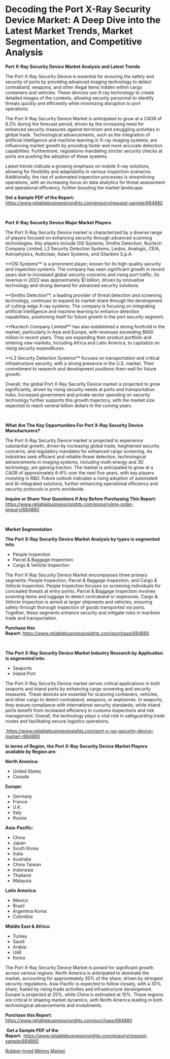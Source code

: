 <p><h1>Decoding the Port X-Ray Security Device Market: A Deep Dive into the Latest Market Trends, Market Segmentation, and Competitive Analysis</h1></p><p><strong>Port X-Ray Security Device Market Analysis and Latest Trends</strong></p>
<p><p>The Port X-Ray Security Device is essential for ensuring the safety and security of ports by providing advanced imaging technology to detect contraband, weapons, and other illegal items hidden within cargo containers and vehicles. These devices use X-ray technology to create detailed images of the contents, allowing security personnel to identify threats quickly and efficiently while minimizing disruption to port operations.</p><p>The Port X-Ray Security Device Market is anticipated to grow at a CAGR of 6.3% during the forecast period, driven by the increasing need for enhanced security measures against terrorism and smuggling activities in global trade. Technological advancements, such as the integration of artificial intelligence and machine learning in X-ray imaging systems, are influencing market growth by providing faster and more accurate detection capabilities. Furthermore, regulations mandating stricter security checks at ports are pushing the adoption of these systems.</p><p>Latest trends indicate a growing emphasis on mobile X-ray solutions, allowing for flexibility and adaptability in various inspection scenarios. Additionally, the rise of automated inspection processes is streamlining operations, with an increasing focus on data analytics for threat assessment and operational efficiency, further boosting the market landscape.</p></p>
<p><strong>Get a Sample PDF of the Report:&nbsp;</strong> <a href="https://www.reliablebusinessinsights.com/enquiry/request-sample/684880?utm_campaign=2737&utm_medium=2&utm_source=Github&utm_content=ia&utm_term=29032025&utm_id=port-x-ray-security-device">https://www.reliablebusinessinsights.com/enquiry/request-sample/684880</a></p>
<p>&nbsp;</p>
<p><strong>Port X-Ray Security Device Major Market Players</strong></p>
<p><p>The Port X-Ray Security Device market is characterized by a diverse range of players focused on enhancing security through advanced scanning technologies. Key players include OSI Systems, Smiths Detection, Nuctech Company Limited, L3 Security Detection Systems, Leidos, Analogic, CEIA, Astrophysics, Autoclear, Adani Systems, and Gilardoni S.p.A.</p><p>**OSI Systems** is a prominent player, known for its high-quality security and inspection systems. The company has seen significant growth in recent years due to increased global security concerns and rising port traffic. Its revenue in 2022 was approximately $1 billion, driven by innovative technology and strong demand for advanced security solutions.</p><p>**Smiths Detection**, a leading provider of threat detection and screening technology, continues to expand its market share through the development of cutting-edge X-ray systems. The company is focusing on integrating artificial intelligence and machine learning to enhance detection capabilities, positioning itself for future growth in the port security segment.</p><p>**Nuctech Company Limited** has also established a strong foothold in the market, particularly in Asia and Europe, with revenues exceeding $600 million in recent years. They are expanding their product portfolio and entering new markets, including Africa and Latin America, to capitalize on rising security expenditures.</p><p>**L3 Security Detection Systems** focuses on transportation and critical infrastructure security, with a strong presence in the U.S. market. Their commitment to research and development positions them well for future growth.</p><p>Overall, the global Port X-Ray Security Device market is projected to grow significantly, driven by rising security needs at ports and transportation hubs. Increased government and private sector spending on security technology further supports this growth trajectory, with the market size expected to reach several billion dollars in the coming years.</p></p>
<p>&nbsp;</p>
<p><strong>What Are The Key Opportunities For Port X-Ray Security Device Manufacturers?</strong></p>
<p><p>The Port X-Ray Security Device market is projected to experience substantial growth, driven by increasing global trade, heightened security concerns, and regulatory mandates for enhanced cargo screening. As industries seek efficient and reliable threat detection, technological advancements in imaging systems, including multi-energy and 3D technology, are gaining traction. The market is anticipated to grow at a CAGR of approximately 6-8% over the next five years, with key players investing in R&D. Future outlook indicates a rising adoption of automated and AI-integrated solutions, further enhancing operational efficiency and security protocols in ports worldwide.</p></p>
<p><strong>Inquire or Share Your Questions If Any Before Purchasing This Report:</strong> <a href="https://www.reliablebusinessinsights.com/enquiry/pre-order-enquiry/684880?utm_campaign=2737&utm_medium=2&utm_source=Github&utm_content=ia&utm_term=29032025&utm_id=port-x-ray-security-device">https://www.reliablebusinessinsights.com/enquiry/pre-order-enquiry/684880</a></p>
<p>&nbsp;</p>
<p><strong>Market Segmentation</strong></p>
<p><strong>The Port X-Ray Security Device Market Analysis by types is segmented into:</strong></p>
<p><ul><li>People Inspection</li><li>Parcel & Baggage Inspection</li><li>Cargo & Vehicle Inspection</li></ul></p>
<p><p>The Port X-Ray Security Device Market encompasses three primary segments: People Inspection, Parcel & Baggage Inspection, and Cargo & Vehicle Inspection. People Inspection focuses on screening individuals for concealed threats at entry points. Parcel & Baggage Inspection involves scanning items and luggage to detect contraband or explosives. Cargo & Vehicle Inspection is aimed at larger shipments and vehicles, ensuring safety through thorough inspection of goods transported via ports. Together, these segments enhance security and mitigate risks in maritime trade and transportation.</p></p>
<p><strong>Purchase this Report:&nbsp;</strong><a href="https://www.reliablebusinessinsights.com/purchase/684880?utm_campaign=2737&utm_medium=2&utm_source=Github&utm_content=ia&utm_term=29032025&utm_id=port-x-ray-security-device">https://www.reliablebusinessinsights.com/purchase/684880</a></p>
<p>&nbsp;</p>
<p><strong>The Port X-Ray Security Device Market Industry Research by Application is segmented into:</strong></p>
<p><ul><li>Seaports</li><li>Inland Port</li></ul></p>
<p><p>The Port X-Ray Security Device market serves critical applications in both seaports and inland ports by enhancing cargo screening and security measures. These devices are essential for scanning containers, vehicles, and other cargo to detect contraband, weapons, or explosives. In seaports, they ensure compliance with international security standards, while inland ports benefit from increased efficiency in customs inspections and risk management. Overall, the technology plays a vital role in safeguarding trade routes and facilitating secure logistics operations.</p></p>
<p><a href="https://www.reliablebusinessinsights.com/port-x-ray-security-device-market-r684880?utm_campaign=2737&utm_medium=2&utm_source=Github&utm_content=ia&utm_term=29032025&utm_id=port-x-ray-security-device">&nbsp;https://www.reliablebusinessinsights.com/port-x-ray-security-device-market-r684880</a></p>
<p><strong>In terms of Region, the Port X-Ray Security Device Market Players available by Region are:</strong></p>
<p>
    <p> <strong> North America: </strong>
        <ul>
            <li>United States</li>
            <li>Canada</li>
        </ul>
        </p> 
    <p> <strong> Europe: </strong>
        <ul>
            <li>Germany</li>
            <li>France</li>
            <li>U.K.</li>
            <li>Italy</li>
            <li>Russia</li>
        </ul>
        </p> 
    <p> <strong> Asia-Pacific: </strong>
        <ul>
            <li>China</li>
            <li>Japan</li>
            <li>South Korea</li>
            <li>India</li>
            <li>Australia</li>
            <li>China Taiwan</li>
            <li>Indonesia</li>
            <li>Thailand</li>
            <li>Malaysia</li>
        </ul>
        </p> 
    <p> <strong> Latin America: </strong>
        <ul>
            <li>Mexico</li>
            <li>Brazil</li>
            <li>Argentina Korea</li>
            <li>Colombia</li>
        </ul>
        </p> 
    <p> <strong> Middle East & Africa: </strong>
        <ul>
            <li>Turkey</li>
            <li>Saudi</li>
            <li>Arabia</li>
            <li>UAE</li>
            <li>Korea</li>
        </ul>
    </p>
    </p>
<p><p>The Port X-Ray Security Device Market is poised for significant growth across various regions. North America is anticipated to dominate the market, accounting for approximately 35% of the share, driven by stringent security regulations. Asia-Pacific is expected to follow closely, with a 30% share, fueled by rising trade activities and infrastructure development. Europe is projected at 25%, while China is estimated at 10%. These regions are critical in shaping market dynamics, with North America leading in both technological advancements and investments.</p></p>
<p><strong>Purchase this Report: </strong><a href="https://www.reliablebusinessinsights.com/purchase/684880?utm_campaign=2737&utm_medium=2&utm_source=Github&utm_content=ia&utm_term=29032025&utm_id=port-x-ray-security-device">https://www.reliablebusinessinsights.com/purchase/684880</a></p>
<p>&nbsp;<strong>Get a Sample PDF of the Report:&nbsp;&nbsp;</strong><a href="https://www.reliablebusinessinsights.com/enquiry/request-sample/684880?utm_campaign=2737&utm_medium=2&utm_source=Github&utm_content=ia&utm_term=29032025&utm_id=port-x-ray-security-device">https://www.reliablebusinessinsights.com/enquiry/request-sample/684880</a></p>
<p><strong></strong></p>
<p><p><a href="https://github.com/nabadeneme/Market-Research-Report-List-1/blob/main/rubber-tyred-metros-market.md?utm_campaign=2737&utm_medium=2&utm_source=Github&utm_content=ia&utm_term=29032025&utm_id=port-x-ray-security-device">Rubber-tyred Metros Market</a></p></p>
